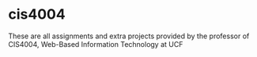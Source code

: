 # cis4004

These are all assignments and extra projects provided by the professor of CIS4004, Web-Based Information Technology at UCF
